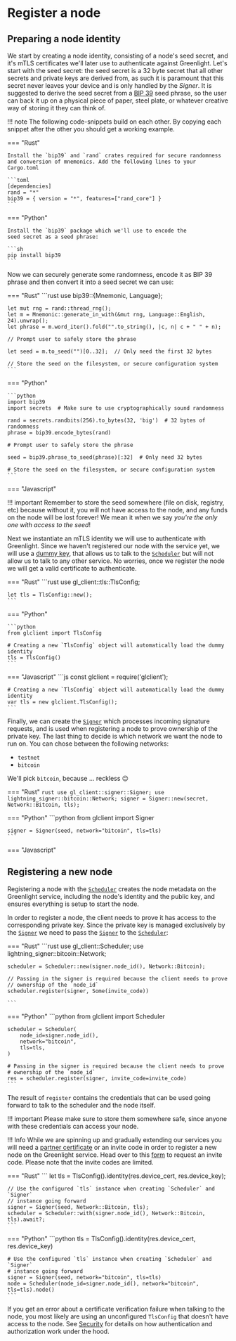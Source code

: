 # Register a node
## Preparing a node identity

We start by creating a node identity, consisting of a node's seed
secret, and it's mTLS certificates we'll later use to authenticate
against Greenlight. Let's start with the seed secret: the seed secret
is a 32 byte secret that all other secrets and private keys are
derived from, as such it is paramount that this secret never leaves
your device and is only handled by the _Signer_. It is suggested to
derive the seed secret from a [BIP 39][bip39] seed phrase, so the user
can back it up on a physical piece of paper, steel plate, or whatever
creative way of storing it they can think of.

!!! note
	The following code-snippets build on each other. By copying each snippet
	after the other you should get a working example.

=== "Rust"
	
	Install the `bip39` and `rand` crates required for secure randomness and conversion of mnemonics. Add the following lines to your Cargo.toml
	
	```toml
	[dependencies]
	rand = "*"
	bip39 = { version = "*", features=["rand_core"] }
	```

=== "Python"

	Install the `bip39` package which we'll use to encode the
	seed secret as a seed phrase:
	
	```sh
	pip install bip39
	```

Now we can securely generate some randomness, encode it as BIP 39
phrase and then convert it into a seed secret we can use:

=== "Rust"
	```rust
	use bip39::{Mnemonic, Language};

	let mut rng = rand::thread_rng();
	let m = Mnemonic::generate_in_with(&mut rng, Language::English, 24).unwrap();
	let phrase = m.word_iter().fold("".to_string(), |c, n| c + " " + n);
	
	// Prompt user to safely store the phrase
	
	let seed = m.to_seed("")[0..32];  // Only need the first 32 bytes

	// Store the seed on the filesystem, or secure configuration system
	```

=== "Python"

	```python
	import bip39
	import secrets  # Make sure to use cryptographically sound randomness
	
	rand = secrets.randbits(256).to_bytes(32, 'big')  # 32 bytes of randomness
	phrase = bip39.encode_bytes(rand)
	
	# Prompt user to safely store the phrase
	
	seed = bip39.phrase_to_seed(phrase)[:32]  # Only need 32 bytes
	
	# Store the seed on the filesystem, or secure configuration system
	```

=== "Javascript"
	<!-- TODO -->
	
!!! important 
	Remember to store the seed somewhere (file on disk, registry, etc)
	because without it, you will not have access to the node, and any
	funds on the node will be lost forever! We mean it when we say _you're
	the only one with access to the seed_!


Next we instantiate an mTLS identity we will use to authenticate with
Greenlight. Since we haven't registered our node with the service yet,
we will use a [dummy key][auth], that allows us to talk to the 
[`Scheduler`][scheduler] but will not allow us to talk to any other service.
No worries, once we register the node we will get a valid certificate 
to authenticate.

=== "Rust"
	```rust
	use gl_client::tls::TlsConfig;

	let tls = TlsConfig::new();
	```
	
=== "Python"

	```python
	from glclient import TlsConfig
	
	# Creating a new `TlsConfig` object will automatically load the dummy identity
	tls = TlsConfig()
	```
	
=== "Javascript"
	```js
	const glclient = require('glclient');
	
	# Creating a new `TlsConfig` object will automatically load the dummy identity
	var tls = new glclient.TlsConfig();
	```

Finally, we can create the [`Signer`][signer] which processes incoming signature
requests, and is used when registering a node to prove ownership of
the private key. The last thing to decide is which network we want the
node to run on. You can chose between the following networks:

 - `testnet`
 - `bitcoin`

We'll pick `bitcoin`, because ... reckless 😉

=== "Rust"
	```rust
	use gl_client::signer::Signer;
	use lightning_signer::bitcoin::Network;
	signer = Signer::new(secret, Network::Bitcoin, tls);
	```

=== "Python"
	```python
	from glclient import Signer
	
	signer = Signer(seed, network="bitcoin", tls=tls)
	```
	
=== "Javascript"
	<!-- TODO -->

[bip39]: https://github.com/bitcoin/bips/blob/master/bip-0039.mediawiki


## Registering a new node

Registering a node with the [`Scheduler`][scheduler] creates the node metadata on
the Greenlight service, including the node's identity and the public
key, and ensures everything is setup to start the node. 

In order to register a node, the client needs to prove it has access
to the corresponding private key. Since the private key is managed
exclusively by the [`Signer`][signer] we need to pass the [`Signer`][signer]
to the [`Scheduler`][scheduler]:

=== "Rust"
	```rust
	use gl_client::Scheduler;
	use lightning_signer::bitcoin::Network;

	scheduler = Scheduler::new(signer.node_id(), Network::Bitcoin);

	// Passing in the signer is required because the client needs to prove
	// ownership of the `node_id`
	scheduler.register(signer, Some(invite_code))

	```

=== "Python"
	```python
	from glclient import Scheduler
	
	scheduler = Scheduler(
	    node_id=signer.node_id(),
		network="bitcoin",
		tls=tls,
	)
	
	# Passing in the signer is required because the client needs to prove
	# ownership of the `node_id`
	res = scheduler.register(signer, invite_code=invite_code)
	```

The result of `register` contains the credentials that can be used
going forward to talk to the scheduler and the node itself. 

!!! important 
	Please make sure to store them somewhere safe, since anyone with 
	these credentials can access your node.

!!! Info
	While we are spinning up and gradually extending our services
	you will need a [partner certificate][partner-cert] or an invite code
	in order to register a new node on the Greenlight service. Head over
	to this [form][invite-tokens] to request an invite code. Please note
	that the invite codes are limited. 

=== "Rust"
	```
	let tls = TlsConfig().identity(res.device_cert, res.device_key);
	
	// Use the configured `tls` instance when creating `Scheduler` and `Signer`
	// instance going forward
	signer = Signer(seed, Network::Bitcoin, tls);
	scheduler = Scheduler::with(signer.node_id(), Network::Bitcoin, tls).await?;
	```

=== "Python"
	```python
	tls = TlsConfig().identity(res.device_cert, res.device_key)
	
	# Use the configured `tls` instance when creating `Scheduler` and `Signer`
	# instance going forward
	signer = Signer(seed, network="bitcoin", tls=tls)
	node = Scheduler(node_id=signer.node_id(), network="bitcoin", tls=tls).node()
	```

If you get an error about a certificate verification failure when
talking to the node, you most likely are using an unconfigured
`TlsConfig` that doesn't have access to the node. See
[Security][security] for details on how authentication and
authorization work under the hood.


[security]: ../reference/security.md
[partner-cert]: ../reference/partner-certs.md
[invite-tokens]: https://docs.google.com/forms/d/e/1FAIpQLSf_YaUJt8lKIDwS893Uk2mBiW6BUcoQkvO_g8EFZc9XqQfkqw/viewform
[signer]: ./index.md#signer
[scheduler]: ./index.md#scheduler
[auth]: ./index.md#authentication
